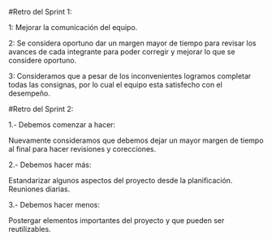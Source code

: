 #Retro del Sprint 1:

1: Mejorar la comunicación del equipo.

2: Se considera oportuno dar un margen mayor de tiempo para revisar los avances de cada integrante para poder corregir y mejorar lo que se considere oportuno.

3: Consideramos que a pesar de los inconvenientes logramos completar todas las consignas, por lo cual el equipo esta satisfecho con el desempeño.

#Retro del Sprint 2:

1.- Debemos comenzar a hacer:

Nuevamente consideramos que debemos dejar un mayor margen de tiempo al final para hacer revisiones y corecciones.

2.- Debemos hacer más:

Estandarizar algunos aspectos del proyecto desde la planificación. 
Reuniones diarias.

3.- Debemos hacer menos:
 
Postergar elementos importantes del proyecto y que pueden ser reutilizables. 





